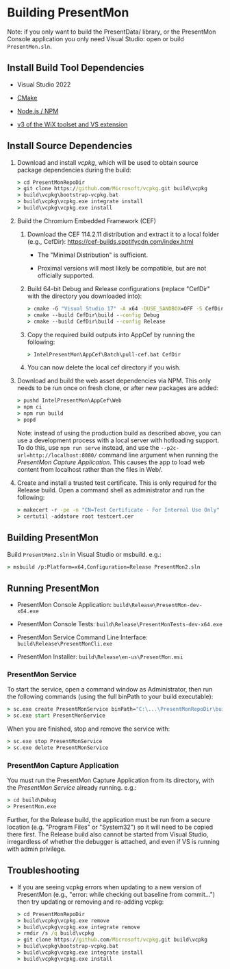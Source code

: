 # Building PresentMon

Note: if you only want to build the PresentData/ library, or the PresentMon Console application you only need Visual Studio: open or build `PresentMon.sln`.

## Install Build Tool Dependencies

- Visual Studio 2022

- [CMake](https://cmake.org)

- [Node.js / NPM](https://nodejs.org/en/download)

- [v3 of the WiX toolset and VS extension](https://wixtoolset.org/docs/wix3/)

## Install Source Dependencies

1. Download and install *vcpkg*, which will be used to obtain source package dependencies during the build:

    ```bat
    > cd PresentMonRepoDir
    > git clone https://github.com/Microsoft/vcpkg.git build\vcpkg
    > build\vcpkg\bootstrap-vcpkg.bat
    > build\vcpkg\vcpkg.exe integrate install
    > build\vcpkg\vcpkg.exe install
    ```

2. Build the Chromium Embedded Framework (CEF)

    1. Download the CEF 114.2.11 distribution and extract it to a local folder (e.g., CefDir): https://cef-builds.spotifycdn.com/index.html

        - The "Minimal Distribution" is sufficient.

        - Proximal versions will most likely be compatible, but are not officially supported.

    2. Build 64-bit Debug and Release configurations (replace "CefDir" with the directory you downloaded into):

        ```bat
        > cmake -G "Visual Studio 17" -A x64 -DUSE_SANDBOX=OFF -S CefDir -B CefDir\build
        > cmake --build CefDir\build --config Debug
        > cmake --build CefDir\build --config Release
        ```

    3. Copy the required build outputs into AppCef by running the following:

        ```bat
        > IntelPresentMon\AppCef\Batch\pull-cef.bat CefDir
        ```

    4. You can now delete the local cef directory if you wish.

3. Download and build the web asset dependencies via NPM.  This only needs to be run once on fresh clone, or after new packages are added:

    ```bat
    > pushd IntelPresentMon\AppCef\Web
    > npm ci
    > npm run build
    > popd
    ```

    Note: instead of using the production build as described above, you can use a development process with a local server with hotloading support.  To do this, use `npm run serve` instead, and use the `--p2c-url=http://localhost:8080/` command line argument when running the *PresentMon Capture Application*.  This causes the app to load web content from localhost rather than the files in Web/.

4. Create and install a trusted test certificate.  This is only required for the Release build.  Open a command shell as administrator and run the following:

    ```bat
    > makecert -r -pe -n "CN=Test Certificate - For Internal Use Only" -ss PrivateCertStore testcert.cer
    > certutil -addstore root testcert.cer
    ```

## Building PresentMon

Build `PresentMon2.sln` in Visual Studio or msbuild.  e.g.:

```bat
> msbuild /p:Platform=x64,Configuration=Release PresentMon2.sln
```

## Running PresentMon

- PresentMon Console Application: `build\Release\PresentMon-dev-x64.exe`

- PresentMon Console Tests: `build\Release\PresentMonTests-dev-x64.exe`

- PresentMon Service Command Line Interface: `build\Release\PresentMonCli.exe`

- PresentMon Installer: `build\Release\en-us\PresentMon.msi`

### PresentMon Service

To start the service, open a command window as Administrator, then run the following commands (using the full binPath to your build executable):

```bat
> sc.exe create PresentMonService binPath="C:\...\PresentMonRepoDir\build\Release\PresentMonService.exe"
> sc.exe start PresentMonService
```

When you are finished, stop and remove the service with:

```bat
> sc.exe stop PresentMonService
> sc.exe delete PresentMonService
```

### PresentMon Capture Application

You must run the PresentMon Capture Application from its directory, with the *PresentMon Service* already running.  e.g.:

```bat
> cd build\Debug
> PresentMon.exe
```

Further, for the Release build, the application must be run from a secure location (e.g. "Program Files" or "System32") so it will need to be copied there first. The Release build also cannot be started from Visual Studio, irregardless of whether the debugger is attached, and even if VS is running with admin privilege.

## Troubleshooting

- If you are seeing vcpkg errors when updating to a new version of PresentMon (e.g., "error: while checking out baseline from commit...") then try updating or removing and re-adding vcpkg:

    ```bat
    > cd PresentMonRepoDir
    > build\vcpkg\vcpkg.exe remove
    > build\vcpkg\vcpkg.exe integrate remove
    > rmdir /s /q build\vcpkg
    > git clone https://github.com/Microsoft/vcpkg.git build\vcpkg
    > build\vcpkg\bootstrap-vcpkg.bat
    > build\vcpkg\vcpkg.exe integrate install
    > build\vcpkg\vcpkg.exe install
    ```
